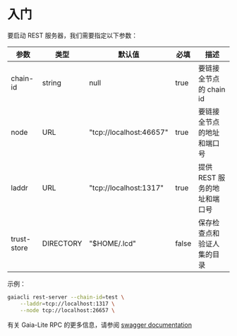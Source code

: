 # 入门

要启动 REST 服务器，我们需要指定以下参数：

| 参数        | 类型      | 默认值                  | 必填  | 描述                         |
| ----------- | --------- | ----------------------- | ----- | ---------------------------- |
| chain-id    | string    | null                    | true  | 要链接全节点的 chain id      |
| node        | URL       | "tcp://localhost:46657" | true  | 要链接全节点的地址和端口号   |
| laddr       | URL       | "tcp://localhost:1317"  | true  | 提供 REST 服务的地址和端口号 |
| trust-store | DIRECTORY | "\$HOME/.lcd"           | false | 保存检查点和验证人集的目录   |

示例：

```bash
gaiacli rest-server --chain-id=test \
    --laddr=tcp://localhost:1317 \
    --node tcp://localhost:26657 \
```

有关 Gaia-Lite RPC 的更多信息，请参阅 [swagger documentation](https://cosmos.network/rpc/)
